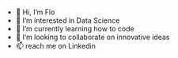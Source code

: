 - 👋 Hi, I’m Flo
- 👀 I’m interested in  Data Science
- 🌱 I’m currently learning how to code
- 💞️ I’m looking to collaborate on innovative ideas
- 📫 reach me on Linkedin

<!---
FirenziaF/FirenziaF is a ✨ special ✨ repository because its `README.md` (this file) appears on your GitHub profile.
You can click the Preview link to take a look at your changes.
--->
